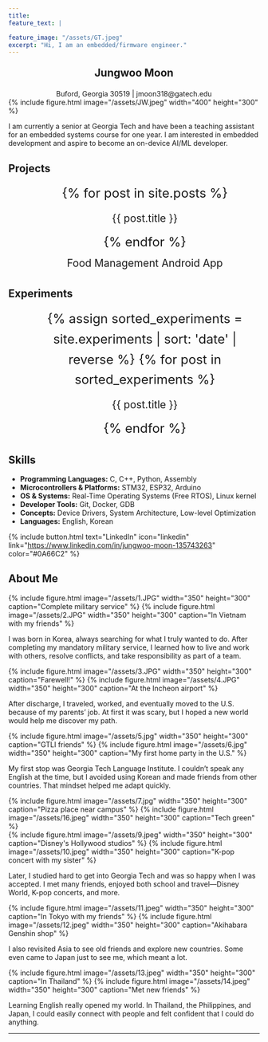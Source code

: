 ```yaml
---
title:
feature_text: |

feature_image: "/assets/GT.jpeg"
excerpt: "Hi, I am an embedded/firmware engineer."
---
```


<div style="text-align: center; font-size: 1.5em; font-weight: bold; margin: 1em 0;">
  Jungwoo Moon
</div>
<div style="text-align: center;">
Buford, Georgia 30519 | jmoon318@gatech.edu
</div>
{% include figure.html image="/assets/JW.jpeg" width="400" height="300" %}

I am currently a senior at Georgia Tech and have been a teaching assistant for an embedded systems course for one year. I am interested in embedded development and aspire to become an on-device AI/ML developer.


## Projects

<ul style="font-size: 1.6rem; line-height: 1.6; text-align: center; margin: 0;">
  {% for post in site.posts %}
    <li style="list-style: none; margin: 8px 0;">
      <a href="{{ post.url | relative_url }}" 
         style="font-size: 1.3rem; text-decoration: none;">
        {{ post.title }}
      </a>
    </li>
  {% endfor %}
</ul>

<ul style="font-size: 1.6rem; line-height: 1.6; text-align: center; margin: 0;">
  <li style="list-style: none; margin: 0px 0;">
    <a href="https://jmoon318.github.io/CS2340Final/" 
       style="font-size: 1.3rem; text-decoration: none;">
      Food Management Android App
    </a>
  </li>
</ul>


## Experiments
<ul style="font-size: 1.6rem; line-height: 1.6; text-align: center; margin: 0;">
  {% assign sorted_experiments = site.experiments | sort: 'date' | reverse %}
  {% for post in sorted_experiments %}
    <li style="list-style: none; margin: 8px 0;">
      <a href="{{ post.url | relative_url }}" 
         style="font-size: 1.3rem; text-decoration: none;">
        {{ post.title }}
      </a>
    </li>
  {% endfor %}
</ul>

## Skills

- **Programming Languages:** C, C++, Python, Assembly
- **Microcontrollers & Platforms:** STM32, ESP32, Arduino
- **OS & Systems:** Real-Time Operating Systems (Free RTOS), Linux kernel
- **Developer Tools:** Git, Docker, GDB
- **Concepts:** Device Drivers, System Architecture, Low-level Optimization
- **Languages:** English, Korean

{% include button.html text="LinkedIn" icon="linkedin" link="https://www.linkedin.com/in/jungwoo-moon-135743263" color="#0A66C2" %}


## About Me

<style>
  /* 한 번만 넣으면 됨 */
  .row-figs{display:flex;gap:16px;flex-wrap:wrap;align-items:flex-start}
  .row-figs > *{flex:0 1 auto;margin:0;text-align:center}
</style>

<div class="row-figs">
  {% include figure.html image="/assets/1.JPG" width="350" height="300" caption="Complete military service" %}
  {% include figure.html image="/assets/2.JPG" width="350" height="300" caption="In Vietnam with my friends" %}
</div>


I was born in Korea, always searching for what I truly wanted to do. After completing my mandatory military service, I learned how to live and work with others, resolve conflicts, and take responsibility as part of a team.




<div class="row-figs">
  {% include figure.html image="/assets/3.JPG" width="350" height="300" caption="Farewell!" %}
  {% include figure.html image="/assets/4.JPG" width="350" height="300" caption="At the Incheon airport" %}
</div>

After discharge, I traveled, worked, and eventually moved to the U.S. because of my parents’ job. At first it was scary, but I hoped a new world would help me discover my path.




<div class="row-figs">
  {% include figure.html image="/assets/5.jpg" width="350" height="300" caption="GTLI friends" %}
  {% include figure.html image="/assets/6.jpg" width="350" height="300" caption="My first home party in the U.S." %}
</div>

My first stop was Georgia Tech Language Institute. I couldn’t speak any English at the time, but I avoided using Korean and made friends from other countries. That mindset helped me adapt quickly.




<div class="row-figs">
  {% include figure.html image="/assets/7.jpg" width="350" height="300" caption="Pizza place near campus" %}
  {% include figure.html image="/assets/16.jpeg" width="350" height="300" caption="Tech green" %}
</div>

<div class="row-figs">
  {% include figure.html image="/assets/9.jpeg" width="350" height="300" caption="Disney's Hollywood studios" %}
  {% include figure.html image="/assets/10.jpeg" width="350" height="300" caption="K-pop concert with my sister" %}
</div>

Later, I studied hard to get into Georgia Tech and was so happy when I was accepted. I met many friends, enjoyed both school and travel—Disney World, K-pop concerts, and more.




<div class="row-figs">
  {% include figure.html image="/assets/11.jpeg" width="350" height="300" caption="In Tokyo with my friends" %}
  {% include figure.html image="/assets/12.jpeg" width="350" height="300" caption="Akihabara Genshin shop" %}
</div>

I also revisited Asia to see old friends and explore new countries. Some even came to Japan just to see me, which meant a lot.




<div class="row-figs">
  {% include figure.html image="/assets/13.jpeg" width="350" height="300" caption="In Thailand" %}
  {% include figure.html image="/assets/14.jpeg" width="350" height="300" caption="Met new friends" %}
</div>

Learning English really opened my world. In Thailand, the Philippines, and Japan, I could easily connect with people and felt confident that I could do anything.

---
